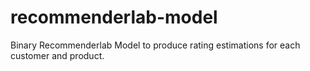 # recommenderlab-model
Binary Recommenderlab Model to produce rating estimations for each customer and product.
